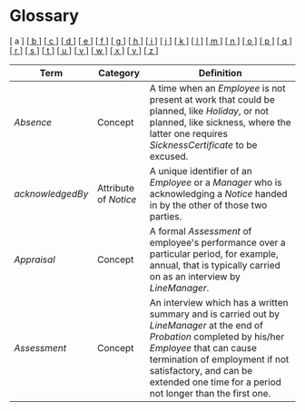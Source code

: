 # Glossary

\[ a \] [[ b ]](glossary/b.md) [[ c ]](glossary/c.md) [[ d ]](glossary/d.md) [[ e ]](glossary/e.md) [[ f ]](glossary/f.md) [[ g ]](glossary/g.md) [[ h ]](glossary/h.md) [[ i ]](glossary/i.md) [[ j ]](glossary/j.md) [[ k ]](glossary/k.md) [[ l ]](glossary/l.md) [[ m ]](glossary/m.md) [[ n ]](glossary/n.md) [[ o ]](glossary/o.md) [[ p ]](glossary/p.md) [[ q ]](glossary/q.md) [[ r ]](glossary/r.md) [[ s ]](glossary/s.md) [[ t ]](glossary/t.md) [[ u ]](glossary/u.md) [[ v ]](glossary/v.md) [[ w ]](glossary/w.md) [[ x ]](glossary/x.md) [[ y ]](glossary/y.md) [[ z ]](glossary/z.md)

| Term             | Category              | Definition                                                                                                                                                                                                                                                                    |
| ---------------- | --------------------- | ----------------------------------------------------------------------------------------------------------------------------------------------------------------------------------------------------------------------------------------------------------------------------- |
| _Absence_        | Concept               | A time when an _Employee_ is not present at work that could be planned, like _Holiday_, or not planned, like sickness, where the latter one requires _SicknessCertificate_ to be excused.                                                                                     |
| _acknowledgedBy_ | Attribute of _Notice_ | A unique identifier of an _Employee_ or a _Manager_ who is acknowledging a _Notice_ handed in by the other of those two parties.                                                                                                                                              |
| _Appraisal_      | Concept               | A formal _Assessment_ of employee's performance over a particular period, for example, annual, that is typically carried on as an interview by _LineManager_.                                                                                                                 |
| _Assessment_     | Concept               | An interview which has a written summary and is carried out by _LineManager_ at the end of _Probation_ completed by his/her _Employee_ that can cause termination of employment if not satisfactory, and can be extended one time for a period not longer than the first one. |
